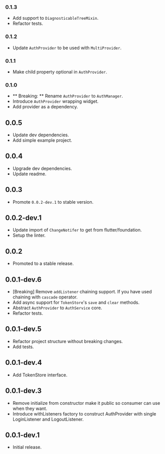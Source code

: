 ### 0.1.3

* Add support to `DiagnosticableTreeMixin`.
* Refactor tests.

### 0.1.2

* Update `AuthProvider` to be used with `MultiProvider`.

### 0.1.1

* Make child property optional in `AuthProvider`.

### 0.1.0

* ** Breaking: ** Rename `AuthProvider` to `AuthManager`.
* Introduce `AuthProvider` wrapping widget.
* Add provider as a dependency.

## 0.0.5

* Update dev dependencies.
* Add simple example project.

## 0.0.4

* Upgrade dev dependencies.
* Update readme.

## 0.0.3

* Promote `0.0.2-dev.1` to stable version.

## 0.0.2-dev.1

* Update import of `ChangeNotifer` to get from flutter/foundation.
* Setup the linter.

## 0.0.2

* Promoted to a stable release.

## 0.0.1-dev.6

* [Breaking] Remove `addListener` chaining support. If you have used chaining with `cascade`
  operator.
* Add async support for `TokenStore`'s `save` and `clear` methods.
* Abstract `AuthProvider` to `AuthService` core.
* Refactor tests.

## 0.0.1-dev.5

* Refactor project structure without breaking changes.
* Add tests.

## 0.0.1-dev.4

* Add TokenStore interface.

## 0.0.1-dev.3

* Remove initialize from constructor make it public so consumer can use when they want.
* Introduce withListeners factory to construct AuthProvider with single LoginListener and
  LogoutListener.

## 0.0.1-dev.1

* Initial release.
